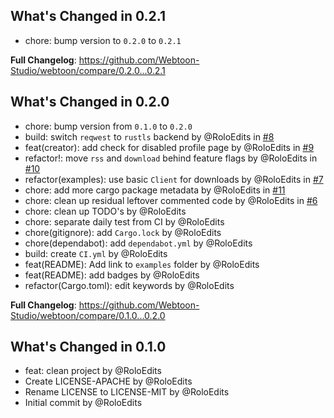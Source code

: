 ## What's Changed in 0.2.1
* chore: bump version to `0.2.0` to `0.2.1`

**Full Changelog**: https://github.com/Webtoon-Studio/webtoon/compare/0.2.0...0.2.1

## What's Changed in 0.2.0
* chore: bump version from `0.1.0` to `0.2.0`
* build: switch `reqwest` to `rustls` backend by @RoloEdits in [#8](https://github.com/Webtoon-Studio/webtoon/pull/8)
* feat(creator): add check for disabled profile page by @RoloEdits in [#9](https://github.com/Webtoon-Studio/webtoon/pull/9)
* refactor!: move `rss` and `download` behind feature flags by @RoloEdits in [#10](https://github.com/Webtoon-Studio/webtoon/pull/10)
* refactor(examples): use basic `Client` for downloads by @RoloEdits in [#7](https://github.com/Webtoon-Studio/webtoon/pull/7)
* chore: add more cargo package metadata by @RoloEdits in [#11](https://github.com/Webtoon-Studio/webtoon/pull/11)
* chore: clean up residual leftover commented code by @RoloEdits in [#6](https://github.com/Webtoon-Studio/webtoon/pull/6)
* chore: clean up TODO's by @RoloEdits
* chore: separate daily test from CI by @RoloEdits
* chore(gitignore): add `Cargo.lock` by @RoloEdits
* chore(dependabot): add `dependabot.yml` by @RoloEdits
* build: create `CI.yml` by @RoloEdits
* feat(README): Add link to `examples` folder by @RoloEdits
* feat(README): add badges by @RoloEdits
* refactor(Cargo.toml): edit keywords by @RoloEdits

**Full Changelog**: https://github.com/Webtoon-Studio/webtoon/compare/0.1.0...0.2.0

## What's Changed in 0.1.0
* feat: clean project by @RoloEdits
* Create LICENSE-APACHE by @RoloEdits
* Rename LICENSE to LICENSE-MIT by @RoloEdits
* Initial commit by @RoloEdits

<!-- generated by git-cliff -->
